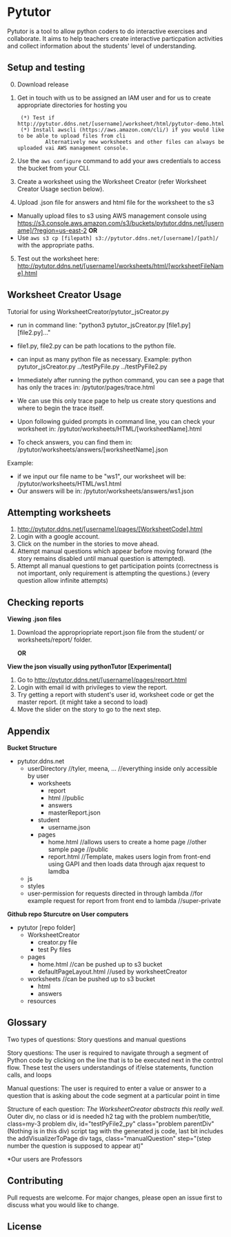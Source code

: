 # Pytutor

Pytutor is a tool to allow python coders to do interactive exercises and collaborate. It aims to help teachers create interactive particpation activities and collect information about the students' level of understanding. 

## Setup and testing

0. Download release

1. Get in touch with us to be assigned an IAM user and for us to create appropriate directories for hosting you

        (*) Test if http://pytutor.ddns.net/[username]/worksheet/html/pytutor-demo.html
        (*) Install awscli (https://aws.amazon.com/cli/) if you would like to be able to upload files from cli
                Alternatively new worksheets and other files can always be uploaded vai AWS management console.

2. Use the `aws configure` command to add your aws credentials to access the bucket from your CLI.

3. Create a worksheet using the Worksheet Creator (refer Worksheet Creator Usage section below).

4. Upload .json file for answers and html file for the worksheet to the s3
  * Manually upload files to s3 using AWS management console using </br>
	https://s3.console.aws.amazon.com/s3/buckets/pytutor.ddns.net/[username]/?region=us-east-2 <b>OR</b>
  * Use `aws s3 cp [filepath] s3://pytutor.ddns.net/[username]/[path]/` with the appropriate paths. 

5. Test out the worksheet here: http://pytutor.ddns.net/[username]/worksheets/html/[worksheetFileName].html

## Worksheet Creator Usage

Tutorial for using WorksheetCreator/pytutor_jsCreator.py

- run in command line: "python3 pytutor_jsCreator.py [file1.py] [file2.py]..."
- file1.py, file2.py can be path locations to the python file.
- can input as many python file as necessary.
    Example: python pytutor_jsCreator.py ../testPyFile.py ../testPyFile2.py

- Immediately after running the python command, you can see a page that has only the traces in:
    /pytutor/pages/trace.html
- We can use this only trace page to help us create story questions and where to begin the trace itself.

- Upon following guided prompts in command line, you can check your worksheet in:
    /pytutor/worksheets/HTML/[worksheetName].html
- To check answers, you can find them in:
    /pytutor/worksheets/answers/[worksheetName].json

Example:
- if we input our file name to be "ws1", our worksheet will be:
    /pytutor/worksheets/HTML/ws1.html
- Our answers will be in:
    /pytutor/worksheets/answers/ws1.json

## Attempting worksheets

1. http://pytutor.ddns.net/[username]/pages/[WorksheetCode].html
2. Login with a google account.
3. Click on the number in the stories to move ahead.
4. Attempt manual questions which appear before moving forward (the story remains disabled until manual question is attempted).
5. Attempt all manual questions to get participation points 
(correctness is not important, only requirement is attempting the questions.)
(every question allow infinite attempts)

## Checking reports

<B>Viewing .json files </B>

1. Download the appropriopriate report.json file from the student/ or worksheets/report/ folder.

      <B>OR</B>

<B>View the json visually using pythonTutor [Experimental]</B>

1. Go to http://pytutor.ddns.net/[username]/pages/report.html
2. Login with email id with privileges to view the report.
3. Try getting a report with student's user id, worksheet code or get the master report. (it might take a second to load)
4. Move the slider on the story to go to the next step.

## Appendix

<b>Bucket Structure</b>  
* pytutor.ddns.net  
  * userDirectory //tyler, meena, ... //everything inside only accessible by user  
    * worksheets  
      * report  
      * html //public  
      * answers  
      * masterReport.json  
    * student  
        * username.json  
    * pages  
        * home.html //allows users to create a home page //other sample page //public   
        * report.html  //Template, makes users login from front-end using GAPI and then loads data through ajax request to lamdba  
  * js   
  * styles   
  * user-permission for requests directed in through lambda //for example request for report from front end to lambda //super-private  

<b>Github repo Sturcutre on User computers</b>  
* pytutor [repo folder]  
  * WorksheetCreator  
    * creator.py file  
    * test Py files  
  * pages  
    * home.html //can be pushed up to s3 bucket  
    * defaultPageLayout.html //used by worksheetCreator
  * worksheets //can be pushed up to s3 bucket  
    * html  
    * answers    
  * resources  

## Glossary
Two types of questions: Story questions and manual questions

Story questions: The user is required to navigate through a segment of Python code by clicking on the line that is
to be executed next in the control flow. These test the users understandings of if/else statements, function calls,
and loops

Manual questions: The user is required to enter a value or answer to a question that is asking about the code
segment at a particular point in time

Structure of each question: <i>The WorksheetCreator abstracts this really well.</i>
Outer div, no class or id is needed
    h2 tag with the problem number/title, class=my-3 problem
    div, id="testPyFile2_py" class="problem parentDiv" (Nothing is in this div)
    script tag with the generated js code, last bit includes the addVisualizerToPage
    div tags, class="manualQuestion" step="(step number the question is supposed to appear at)"

*Our users are Professors

## Contributing
Pull requests are welcome. For major changes, please open an issue first to discuss what you would like to change.

## License

